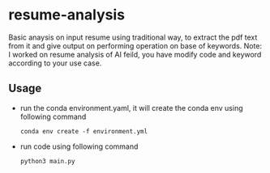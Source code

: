 # resume-analysis
Basic anaysis on input resume using traditional way, to extract the pdf text from it and give output on performing operation on base of keywords. 
Note: I worked on resume analysis of AI feild, you have modify code and keyword according to your use case. 
## Usage
- run the conda environment.yaml, it will create the conda env using following command
    ```
    conda env create -f environment.yml
    ```
- run code using following command 
    ```
    python3 main.py
    ```